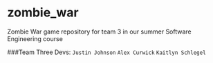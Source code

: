 # zombie_war
Zombie War game repository for team 3 in our summer Software Engineering course

###Team Three Devs:
`Justin Johnson`
`Alex Curwick`
`Kaitlyn Schlegel`
